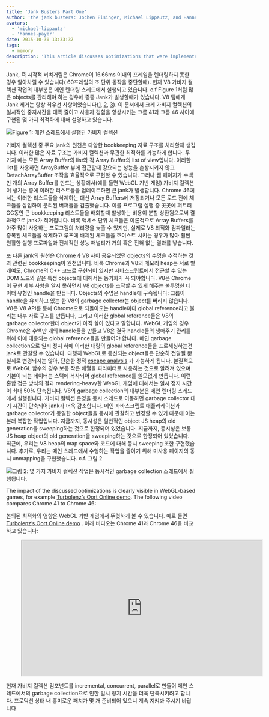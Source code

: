 ```yaml
---
title: 'Jank Busters Part One'
author: 'the jank busters: Jochen Eisinger, Michael Lippautz, and Hannes Payer'
avatars:
  - 'michael-lippautz'
  - 'hannes-payer'
date: 2015-10-30 13:33:37
tags:
  - memory
description: 'This article discusses optimizations that were implemented between Chrome 41 and Chrome 46 which significantly reduce garbage collection pauses, resulting in better user experience.'
---
```


Jank, 즉 시각적 버벅거림은 Chrome이 16.66ms 이내의 프레임을 렌더링하지 못한 경우 알아차릴 수 있습니다( 60프레임의 초 단위 동작을 중단할때). 현재 V8 가비지 컬렉션 작업의 대부분은 메인 렌더링 스레드에서 실행되고 있습니다. c.f Figure 1처럼 많은 objects를 관리해야 하는 경우에 종종 Jank가 발생할때가 있습니다. V8 팀에게 Jank 제거는 항상 최우선 사항이었습니다([1](https://blog.chromium.org/2011/11/game-changer-for-interactive.html), [2](https://www.youtube.com/watch?v=3vPOlGRH6zk), [3](https:/v8.dev/module/free-queue-collection)). 이 문서에서 크게 가비지 컬렉션의 일시적인 중지시간을 대폭 줄이고 사용자 경험을 향상시키는 크롬 41과 크롬 46 사이에 구현된 몇 가지 최적화에 대해 설명하고 있습니다. 


![Figure 1: 메인 스레드에서 실행된 가비지 컬렉션](https://v8.dev/_img/jank-busters/gc-main-thread.png)



가비지 컬렉션 중 주요 jank의 원천은 다양한 bookkeeping 자료 구조를 처리할때 생깁니다. 이러한 많은 자료 구조는 가비지 컬렉션과 무관한 최적화를 가능하게 합니다. 두 가지 예는 모든 Array Buffer의 list와 각 Array Buffer의 list of view입니다. 이러한 list를 사용하면 ArrayBuffer 뷰에 접근할때 강요되는 성능을 손상시키지 않고 DetachArrayBuffer 조작을 효율적으로 구현할 수 있습니다. 그러나 웹 페이지가 수백만 개의 Array Buffer를 만드는 상황에서(예를 들면 WebGL 기반 게임) 가비지 컬렉션이 생기는 중에 이러한 리스트들을 업데이트하면 큰 jank가 발생합니다. Chrome 46에서는 이러한 리스트들을 삭제하는 대신 Array Buffers에 저장되거나 모든 로드 전에 체크들을 삽입하여 분리된 버퍼들을 검출했습니다. 이를 프로그램 실행 중 곳곳에 퍼트려 GC동안 큰 bookkeeping 리스트들을 배회할때 발생하는 비용이 분할 상환됨으로써 결과적으로 jank가 적어집니다. 비록 액세스 단위 체크들은 이론적으로 Array Buffers를 아주 많이 사용하는 프로그램의 처리량을 늦출 수 있지만, 실제로 V8 최적화 컴파일러는 중복된 체크들을 삭제하고 루프에 배제된 체크들을 호이스트 시키는 경우가 많아 훨씬 원활한 실행 프로파일과 전체적인 성능 패널티가 거의 혹은 전혀 없는 결과를 낳습니다.

또 다른 jank의 원천은 Chrome과 V8 사이 공유되었던 objects의 수명을 추적하는 것과 관련된 bookkeeping이 원천입니다. 비록 Chrome과 V8의 메모리 heap는 서로 별개여도, Chrome의 C++ 코드로 구현되어 있지만 자바스크립트에서 접근할 수 있는 DOM 노드와 같은 특정 objects에 대해서는 동기화가 꼭 되야합니다. V8은 Chrome이 구현 세부 사항을 알지 못하면서 V8 objects를 조작할 수 있게 해주는 불투명한 데이터 유형인 handle을 만듭니다. Objects의 수명은 handle에 구속됩니다: 크롬이 handle을 유지하고 있는 한 V8의 garbage collector는 object를 버리지 않습니다. V8은 V8 API를 통해 Chrome으로 되돌아오는 handle마다 global reference라고 불리는 내부 자료 구조를 만듭니다, 그리고 
이러한 global reference들은 V8의 garbage collector한테 object가 아직 살아 있다고 말합니다. WebGL 게임의 경우 Chrome은 수백만 개의 handle들을 만들고 V8은 결국 handle들의 생애주기 관리를 위해 이에 대응되는 global reference들을 만들어야 합니다. 메인 garbage collection으로 일시 정지 하에 이러한 대량의 global reference들을 프로세싱하는건 jank로 관찰할 수 있습니다. 다행히 WebGL로 통신되는 object들은 단순히 전달될 뿐 실제로 변경되지는 않아, 단순한 정적 [escape analysis](https://en.wikipedia.org/wiki/Escape_analysis) 가 가능하게 됩니다. 본질적으로 WebGL 함수의 경우 보통 작은 배열을 파라미터로 사용하는 것으로 알려져 있으며 기본이 되는 데이터는 스택에 복사되어 global reference를 쓸모없게 만듭니다. 이런 혼합 접근 방식의 결과 rendering-heavy한 WebGL 게임에 대해서는 일시 정지 시간이 최대 50% 단축됩니다. V8의 garbage collection의 대부분은 메인 렌더링 스레드에서 실행됩니다. 가비지 컬렉션 운영을 동시 스레드로 이동하면 garbage collector 대기 시간이 단축되어 jank가 더욱 감소합니다. 메인 자바스크립트 애플리케이션과 garbage collector가 동일한 object들을 동시에 관찰하고 변경할 수 있기 때문에 이는 본래 복잡한 작업입니다. 지금까지, 동시성은 일반적인 object JS heap의 old generation을 sweeping하는 것으로 한정되어 있었습니다. 지금까지, 동시성은 보통 JS heap object의 old generation을 sweeping하는 것으로 한정되어 있었습니다. 최근에, 우리는 V8 heap의 map space와 코드에 대해 동시 sweeping 또한 구현했습니다. 추가로, 우리는 메인 스레드에서 수행하는 작업을 줄이기 위해 미사용 페이지의 동시 unmapping을 구현했습니다. c.f. 그림 2

![그림 2: 몇 가지 가비지 컬렉션 작업은 동시적인 garbage collection 스레드에서 실행됩니다.](https://v8.dev/_img/jank-busters/gc-concurrent-threads.png)


The impact of the discussed optimizations is clearly visible in WebGL-based games, for example [Turbolenz’s Oort Online demo](http://oortonline.gl/). The following video compares Chrome 41 to Chrome 46:

논의된 최적화의 영향은 WebGL 기반 게임에서 뚜렷하게 볼 수 있습니다. 예로 들면 [Turbolenz’s Oort Online demo](http://oortonline.gl/) . 아래 비디오는 Chrome 41과 Chrome 46을 비교하고 있습니다:

<figure>
  <div class="video video-16:9">
    <iframe src="https://www.youtube.com/embed/PgrCJpbTs9I" width="640" height="360" loading="lazy"></iframe>
  </div>
</figure>

현재 가비지 컬렉션 컴포넌트를 incremental, concurrent, parallel로 만들어 메인 스레드에서의 garbage collection으로 인한 일시 정지 시간을 더욱 단축시키려고 합니다. 프로덕션 상태 내 흥미로운 패치가 몇 개 준비되어 있으니 계속 지켜봐 주시기 바랍니다
